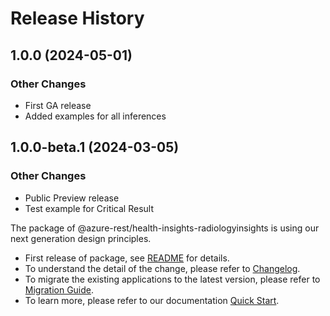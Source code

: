 # Release History

## 1.0.0 (2024-05-01)
### Other Changes
 - First GA release
 - Added examples for all inferences

## 1.0.0-beta.1 (2024-03-05)
### Other Changes
- Public Preview release
- Test example for Critical Result

The package of @azure-rest/health-insights-radiologyinsights is using our next generation design principles.
- First release of package, see [README](https://github.com/Azure/azure-sdk-for-js/tree/main/sdk/healthinsights/health-insights-radiologyinsights-rest/README.md) for details.
- To understand the detail of the change, please refer to [Changelog](https://aka.ms/js-track2-changelog).
- To migrate the existing applications to the latest version, please refer to [Migration Guide](https://aka.ms/js-track2-migration-guide).
- To learn more, please refer to our documentation [Quick Start](https://aka.ms/azsdk/js/mgmt/quickstart ).
